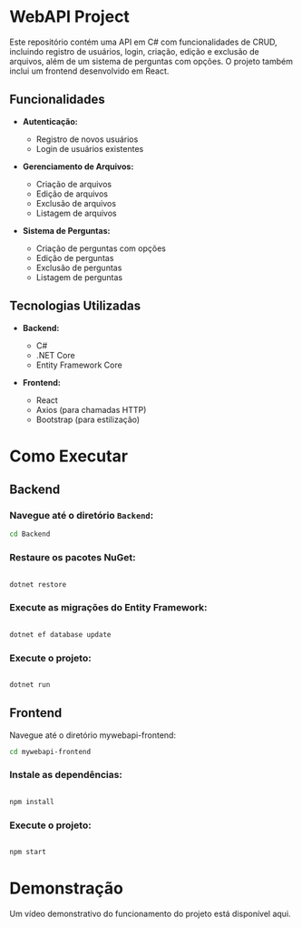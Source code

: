 # WebAPI Project

Este repositório contém uma API em C# com funcionalidades de CRUD, incluindo registro de usuários, login, criação, edição e exclusão de arquivos, além de um sistema de perguntas com opções. O projeto também inclui um frontend desenvolvido em React.

## Funcionalidades

- **Autenticação:**
  - Registro de novos usuários
  - Login de usuários existentes

- **Gerenciamento de Arquivos:**
  - Criação de arquivos
  - Edição de arquivos
  - Exclusão de arquivos
  - Listagem de arquivos

- **Sistema de Perguntas:**
  - Criação de perguntas com opções
  - Edição de perguntas
  - Exclusão de perguntas
  - Listagem de perguntas

## Tecnologias Utilizadas

- **Backend:**
  - C#
  - .NET Core
  - Entity Framework Core

- **Frontend:**
  - React
  - Axios (para chamadas HTTP)
  - Bootstrap (para estilização)

# Como Executar

## Backend

### Navegue até o diretório `Backend`:
   ```sh
   cd Backend
 ```
### Restaure os pacotes NuGet:

```sh

dotnet restore
```

### Execute as migrações do Entity Framework:

```sh

dotnet ef database update
```
### Execute o projeto:

```sh

dotnet run
```
## Frontend
Navegue até o diretório mywebapi-frontend:

```sh
cd mywebapi-frontend
```
### Instale as dependências:

```sh

npm install
```
### Execute o projeto:

```sh

npm start
```
# Demonstração
Um vídeo demonstrativo do funcionamento do projeto está disponível aqui.

